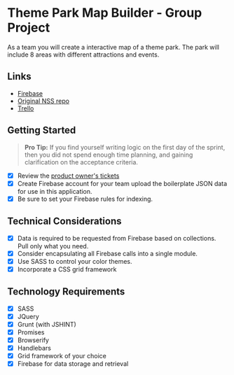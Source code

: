 # Theme Park Map Builder - Group Project

As a team you will create a interactive map of a theme park. The park will include 8 areas with different attractions and events.

## Links

- [Firebase](https://console.firebase.google.com/u/0/project/theme-park-6b937/database/theme-park-6b937/data)
- [Original NSS repo](https://github.com/nashville-software-school/group-project-theme-park)
- [Trello](https://trello.com/b/7ucK57a8/theme-park)

## Getting Started

> **Pro Tip:** If you find yourself writing logic on the first day of the sprint, then you did not spend enough time planning, and gaining clarification on the acceptance criteria.

- [x] Review the [product owner's tickets](https://github.com/nashville-software-school/group-project-theme-park/issues)
- [x] Create Firebase account for your team upload the boilerplate JSON data for use in this application.
- [x] Be sure to set your Firebase rules for indexing.

## Technical Considerations
- [x] Data is required to be requested from Firebase based on collections. Pull only what you need.
- [x] Consider encapsulating all Firebase calls into a single module.
- [x] Use SASS to control your color themes.
- [x] Incorporate a CSS grid framework

## Technology Requirements
- [x] SASS
- [x] JQuery 
- [x] Grunt (with JSHINT) 
- [x] Promises
- [x] Browserify
- [x] Handlebars
- [x] Grid framework of your choice
- [x] Firebase for data storage and retrieval